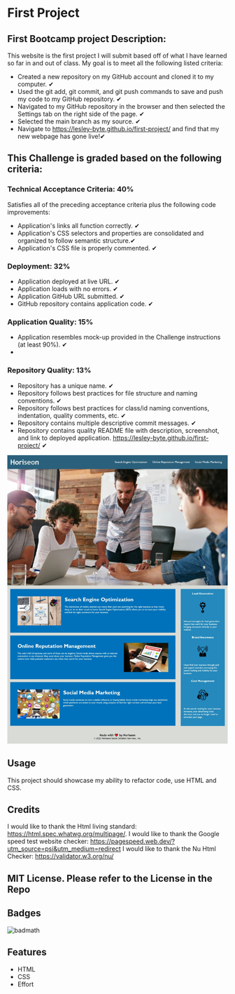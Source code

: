 # First Project

## First Bootcamp project Description:

This website is the first project I will submit based off of what I have learned so far in and out of class.
My goal is to meet all the following listed criteria:

- Created a new repository on my GitHub account and cloned it to my computer. ✔
- Used the git add, git commit, and git push commands to save and push my code to my GitHub repository. ✔
- Navigated to my GitHub repository in the browser and then selected the Settings tab on the right side of the page. ✔
- Selected the main branch as my source. ✔
- Navigate to <https://lesley-byte.github.io/first-project/> and find that my new webpage has gone live!✔

## This Challenge is graded based on the following criteria:

### Technical Acceptance Criteria: 40%

Satisfies all of the preceding acceptance criteria plus the following code improvements:

- Application's links all function correctly. ✔
- Application's CSS selectors and properties are consolidated and organized to follow semantic structure.✔
- Application's CSS file is properly commented. ✔

### Deployment: 32%

- Application deployed at live URL. ✔
- Application loads with no errors. ✔
- Application GitHub URL submitted. ✔
- GitHub repository contains application code. ✔

### Application Quality: 15%

- Application resembles mock-up provided in the Challenge instructions (at least 90%). ✔
-

### Repository Quality: 13%

- Repository has a unique name. ✔
- Repository follows best practices for file structure and naming conventions. ✔
- Repository follows best practices for class/id naming conventions, indentation, quality comments, etc. ✔
- Repository contains multiple descriptive commit messages. ✔
- Repository contains quality README file with description, screenshot, and link to deployed application. <https://lesley-byte.github.io/first-project/> ✔

![Screenshot of my deployed website](assets/images/screenshot.png)

## Usage

This project should showcase my ability to refactor code, use HTML and CSS.

## Credits

I would like to thank the Html living standard: <https://html.spec.whatwg.org/multipage/>.
I would like to thank the Google speed test website checker: <https://pagespeed.web.dev/?utm_source=psi&utm_medium=redirect>
I would like to thank the Nu Html Checker: <https://validator.w3.org/nu/>

## MIT License. Please refer to the License in the Repo

## Badges

![badmath](https://img.shields.io/badge/bootcamp-education-red)

## Features

- HTML
- CSS
- Effort
